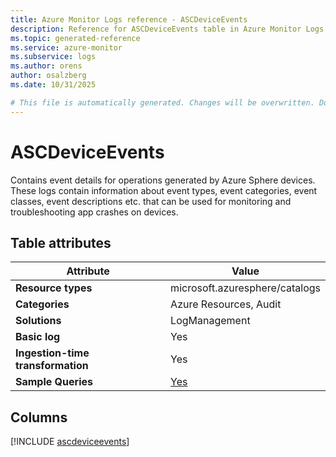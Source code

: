 ```yaml
---
title: Azure Monitor Logs reference - ASCDeviceEvents
description: Reference for ASCDeviceEvents table in Azure Monitor Logs.
ms.topic: generated-reference
ms.service: azure-monitor
ms.subservice: logs
ms.author: orens
author: osalzberg
ms.date: 10/31/2025

# This file is automatically generated. Changes will be overwritten. Do not change this file directly.
---
```


# ASCDeviceEvents

Contains event details for operations generated by Azure Sphere devices. These logs contain information about event types, event categories, event classes, event descriptions etc. that can be used for monitoring and troubleshooting app crashes on devices.


## Table attributes

|Attribute|Value|
|---|---|
|**Resource types**|microsoft.azuresphere/catalogs|
|**Categories**|Azure Resources, Audit|
|**Solutions**| LogManagement|
|**Basic log**|Yes|
|**Ingestion-time transformation**|Yes|
|**Sample Queries**|[Yes](/azure/azure-monitor/reference/queries/ascdeviceevents)|



## Columns
  
[!INCLUDE [ascdeviceevents](~/reusable-content/ce-skilling/azure/includes/azure-monitor/reference/tables/ascdeviceevents-include.md)]
